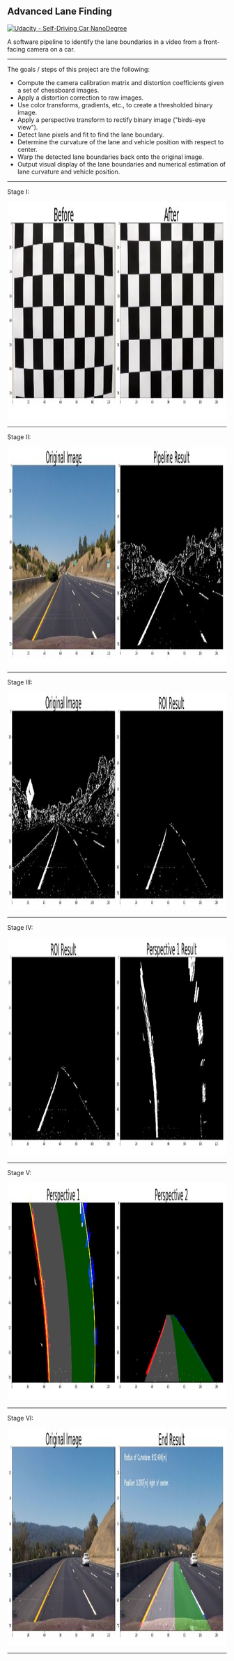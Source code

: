 ## Advanced Lane Finding
[![Udacity - Self-Driving Car NanoDegree](https://s3.amazonaws.com/udacity-sdc/github/shield-carnd.svg)](http://www.udacity.com/drive)
<p> A software pipeline to identify the lane boundaries in a video from a front-facing camera on a car.</p>

<hr>

The goals / steps of this project are the following:

* Compute the camera calibration matrix and distortion coefficients given a set of chessboard images.
* Apply a distortion correction to raw images.
* Use color transforms, gradients, etc., to create a thresholded binary image.
* Apply a perspective transform to rectify binary image ("birds-eye view").
* Detect lane pixels and fit to find the lane boundary.
* Determine the curvature of the lane and vehicle position with respect to center.
* Warp the detected lane boundaries back onto the original image.
* Output visual display of the lane boundaries and numerical estimation of lane curvature and vehicle position.

<hr>
<p>Stage I:</p>
<img src="images/1.JPG" style="width:500;height:500px;">
<hr>
<p>Stage II:</p>
<img src="images/2.JPG" style="width:500;height:500px;">
<hr>
<p>Stage III:</p>
<img src="images/3.JPG" style="width:500;height:500px;">
<hr>
<p>Stage IV:</p>
<img src="images/4.JPG" style="width:500;height:500px;">
<hr>
<p>Stage V:</p>
<img src="images/5.JPG" style="width:500;height:500px;">
<hr>
<p>Stage VI:</p>
<img src="images/6.JPG" style="width:500;height:500px;">
<hr>

